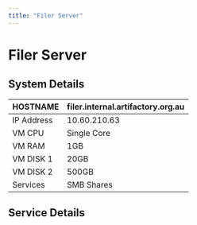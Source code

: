 ```yaml
---
title: "Filer Server"
---
```

# Filer Server

## System Details

| HOSTNAME   | filer.internal.artifactory.org.au |
|------------|-----------------------------------|
| IP Address | 10.60.210.63                      |
| VM CPU     | Single Core                       |
| VM RAM     | 1GB                               |
| VM DISK 1  | 20GB                              |
| VM DISK 2  | 500GB                             |
| Services   | SMB Shares                        |

## Service Details
